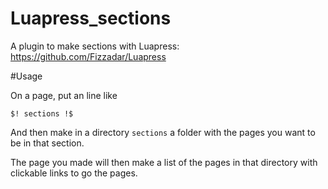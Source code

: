 # Luapress_sections
A plugin to make sections with Luapress: https://github.com/Fizzadar/Luapress

#Usage

On a page, put an line like

    $! sections !$

And then make in a directory ```sections``` a folder with the pages you want to be in that section.

The page you made will then make a list of the pages in that directory with clickable links to go the pages.
